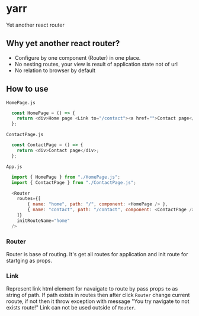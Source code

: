 # yarr
Yet another react router


## Why yet another react router?
- Configure by one component (Router) in one place.
- No nesting routes, your view is result of application state not of url
- No relation to browser by default

## How to use

`HomePage.js`
```javascript
  const HomePage = () => {
    return <div>Home page <Link to="/contact"><a href="">Contact page</a></Link></div>;
  };

```

`ContactPage.js`
```javascript
  const ContactPage = () => {
    return <div>Contact page</div>;
  };

```

`App.js`
```js
  import { HomePage } from "./HomePage.js";
  import { ContactPage } from "./ContactPage.js";

  <Router
    routes={[
	    { name: "home", path: "/", component: <HomePage /> },
	    { name: "contact", path: "/contact", component: <ContactPage /> }
	]}
    initRouteName="home"
  />
```

### Router

Router is base of routing. It's get all routes for application and init route for startging as props.
### Link

Represent link html element for navaigate to route by pass props `to` as string of path. If path exists in routes then after click `Router` change current rooute, if not then it throw exception with message "You try navigate to not exists route!"
Link can not be used outside of `Router`.
